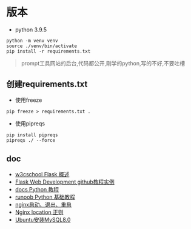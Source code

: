 # 版本

- python 3.9.5

```commandline
python -m venv venv
source ./venv/bin/activate
pip install -r requirements.txt
```

> prompt工具网站的后台,代码都公开,刚学的python,写的不好,不要吐槽

## 创建requirements.txt

- 使用freeze

```commandline
pip freeze > requirements.txt .
```

- 使用pipreqs

```commandline
pip install pipreqs
pipreqs ./ --force
```

## doc

- [w3cschool Flask 概述](https://www.w3cschool.cn/flask/flask_overview.html)
- [Flask Web Development github教程实例](https://github.com/miguelgrinberg/flasky)
- [docs Python 教程](https://docs.python.org/zh-cn/3/tutorial/index.html)
- [runoob Python 基础教程 ](https://www.runoob.com/python/python-tutorial.html)
- [nginx启动、退出、重启](https://juejin.cn/post/6844903941545656333)
- [Nginx location 正则](https://www.jianshu.com/p/403bab8fc34d)
- [Ubuntu安装MySQL8.0](https://www.cnblogs.com/shizhe99/p/14514642.html)
